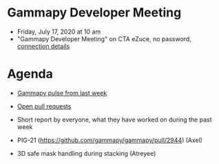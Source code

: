 # Gammapy Developer Meeting

* Friday, July 17, 2020 at 10 am
* "Gammapy Developer Meeting" on CTA eZuce, no password, [connection details](ezuce.txt)

# Agenda

* [Gammapy pulse from last week](https://github.com/gammapy/gammapy/pulse)
* [Open pull requests](https://github.com/gammapy/gammapy/pulls)
* Short report by everyone, what they have worked on during the past week

* PIG-21 (https://github.com/gammapy/gammapy/pull/2944) (Axel)
* 3D safe mask handling during stacking (Atreyee)
